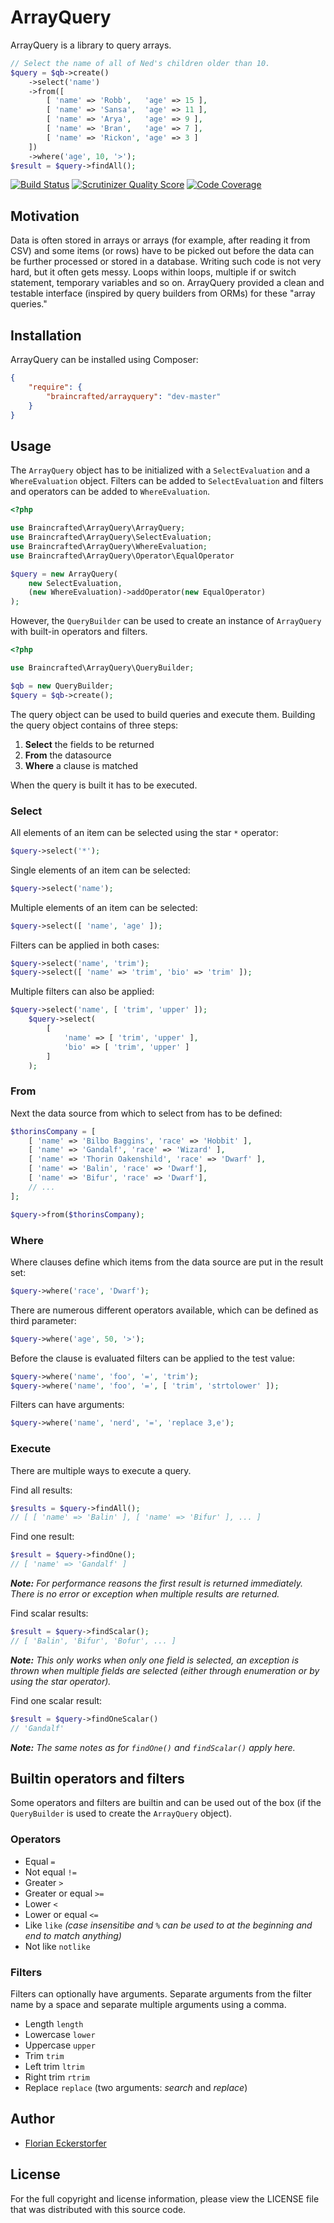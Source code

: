 ArrayQuery
==========

ArrayQuery is a library to query arrays.

```php
// Select the name of all of Ned's children older than 10.
$query = $qb->create()
    ->select('name')
    ->from([
        [ 'name' => 'Robb',   'age' => 15 ],
        [ 'name' => 'Sansa',  'age' => 11 ],
        [ 'name' => 'Arya',   'age' => 9 ],
        [ 'name' => 'Bran',   'age' => 7 ],
        [ 'name' => 'Rickon', 'age' => 3 ]
    ])
    ->where('age', 10, '>');
$result = $query->findAll();
```

[![Build Status](https://travis-ci.org/braincrafted/arrayquery.png?branch=master)](https://travis-ci.org/braincrafted/arrayquery)
[![Scrutinizer Quality Score](https://scrutinizer-ci.com/g/braincrafted/arrayquery/badges/quality-score.png?s=834dd7aafe6fe1e8aa8300b43aa0ae5925489738)](https://scrutinizer-ci.com/g/braincrafted/arrayquery/)
[![Code Coverage](https://scrutinizer-ci.com/g/braincrafted/arrayquery/badges/coverage.png?s=1c95f66a513fda24f9f893264abb2a430a7cba5d)](https://scrutinizer-ci.com/g/braincrafted/arrayquery/)

Motivation
----------

Data is often stored in arrays or arrays (for example, after reading it from CSV) and some items (or rows) have to be
picked out before the data can be further processed or stored in a database. Writing such code is not very hard, but
it often gets messy. Loops within loops, multiple if or switch statement, temporary variables and so on. ArrayQuery
provided a clean and testable interface (inspired by query builders from ORMs) for these "array queries."

Installation
------------

ArrayQuery can be installed using Composer:

```json
{
    "require": {
        "braincrafted/arrayquery": "dev-master"
    }
}
```

Usage
-----

The `ArrayQuery` object has to be initialized with a `SelectEvaluation` and a `WhereEvaluation` object. Filters can be
added to `SelectEvaluation` and filters and operators can be added to `WhereEvaluation`.

```php
<?php

use Braincrafted\ArrayQuery\ArrayQuery;
use Braincrafted\ArrayQuery\SelectEvaluation;
use Braincrafted\ArrayQuery\WhereEvaluation;
use Braincrafted\ArrayQuery\Operator\EqualOperator

$query = new ArrayQuery(
    new SelectEvaluation,
    (new WhereEvaluation)->addOperator(new EqualOperator)
);
```

However, the `QueryBuilder` can be used to create an instance of `ArrayQuery` with built-in operators and filters.

```php
<?php

use Braincrafted\ArrayQuery\QueryBuilder;

$qb = new QueryBuilder;
$query = $qb->create();
```

The query object can be used to build queries and execute them. Building the query object contains of three steps:

1. **Select** the fields to be returned
2. **From** the datasource
3. **Where** a clause is matched

When the query is built it has to be executed.

### Select

All elements of an item can be selected using the star `*` operator:

```php
$query->select('*');
```

Single elements of an item can be selected:

```php
$query->select('name');
```

Multiple elements of an item can be selected:

```php
$query->select([ 'name', 'age' ]);
```

Filters can be applied in both cases:

```php   
$query->select('name', 'trim');
$query->select([ 'name' => 'trim', 'bio' => 'trim' ]);
```

Multiple filters can also be applied:

```php
$query->select('name', [ 'trim', 'upper' ]);
    $query->select(
        [
            'name' => [ 'trim', 'upper' ],
            'bio' => [ 'trim', 'upper' ]
        ]
    );
```

### From

Next the data source from which to select from has to be defined:

```php
$thorinsCompany = [
    [ 'name' => 'Bilbo Baggins', 'race' => 'Hobbit' ],
    [ 'name' => 'Gandalf', 'race' => 'Wizard' ],
    [ 'name' => 'Thorin Oakenshild', 'race' => 'Dwarf' ],
    [ 'name' => 'Balin', 'race' => 'Dwarf'],
    [ 'name' => 'Bifur', 'race' => 'Dwarf'],
    // ...
];

$query->from($thorinsCompany);
```

### Where

Where clauses define which items from the data source are put in the result set:

```php
$query->where('race', 'Dwarf');
```

There are numerous different operators available, which can be defined as third parameter:

```php
$query->where('age', 50, '>');
```

Before the clause is evaluated filters can be applied to the test value:

```php   
$query->where('name', 'foo', '=', 'trim');
$query->where('name', 'foo', '=', [ 'trim', 'strtolower' ]);
```

Filters can have arguments:

```php
$query->where('name', 'nerd', '=', 'replace 3,e');
```

### Execute

There are multiple ways to execute a query.

Find all results:

```php
$results = $query->findAll();
// [ [ 'name' => 'Balin' ], [ 'name' => 'Bifur' ], ... ]
```

Find one result:

```php
$result = $query->findOne();
// [ 'name' => 'Gandalf' ]
```

*__Note:__ For performance reasons the first result is returned immediately. There is no error or exception when multiple
results are returned.*

Find scalar results:

```php
$result = $query->findScalar();
// [ 'Balin', 'Bifur', 'Bofur', ... ]
```

*__Note:__ This only works when only one field is selected, an exception is thrown when multiple fields are selected
(either through enumeration or by using the star operator).*

Find one scalar result:

```php
$result = $query->findOneScalar()
// 'Gandalf'
```

*__Note:__ The same notes as for `findOne()` and `findScalar()` apply here.*


Builtin operators and filters
-----------------------------

Some operators and filters are builtin and can be used out of the box (if the `QueryBuilder` is used to create the
`ArrayQuery` object).

### Operators

- Equal `=`
- Not equal `!=`
- Greater `>`
- Greater or equal `>=`
- Lower `<`
- Lower or equal `<=`
- Like `like` *(case insensitibe and `%` can be used to at the beginning and end to match anything)*
- Not like `notlike`

### Filters

Filters can optionally have arguments. Separate arguments from the filter name by a space and separate multiple arguments using a comma.

- Length `length`
- Lowercase `lower`
- Uppercase `upper`
- Trim `trim`
- Left trim `ltrim`
- Right trim `rtrim`
- Replace `replace` (two arguments: *search* and *replace*)

Author
------

- [Florian Eckerstorfer](http://florian.ec)


License
-------

For the full copyright and license information, please view the LICENSE file that was distributed with this source code.
